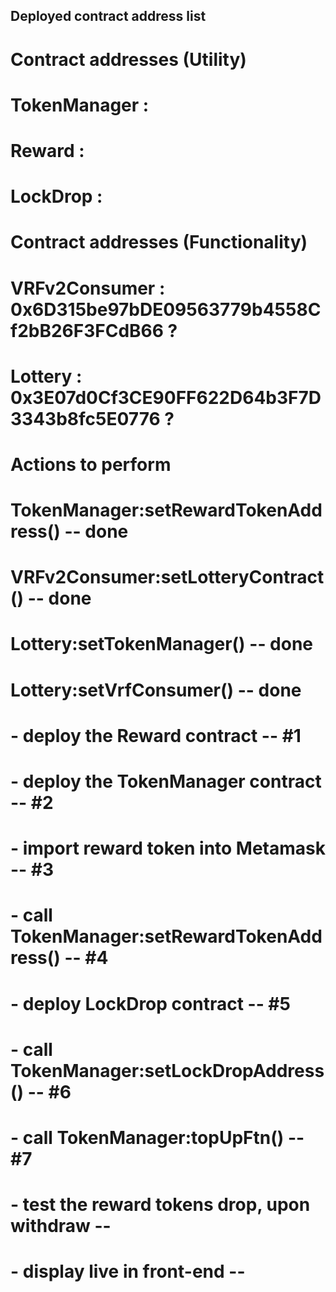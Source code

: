 ##      Deployed contract address list 

#       Contract addresses (Utility)
#
# TokenManager  : 
# Reward        : 
# LockDrop      : 
# 

#       Contract addresses (Functionality)
#
# VRFv2Consumer : 0x6D315be97bDE09563779b4558Cf2bB26F3FCdB66 ?   
# Lottery       : 0x3E07d0Cf3CE90FF622D64b3F7D3343b8fc5E0776 ?   
#

#       Actions to perform
# 
# TokenManager:setRewardTokenAddress()   -- done
# VRFv2Consumer:setLotteryContract()     -- done
# Lottery:setTokenManager()              -- done     
# Lottery:setVrfConsumer()               -- done
#
#  
#   - deploy the Reward contract                         -- #1
#   - deploy the TokenManager contract                   -- #2
#   - import reward token into Metamask                  -- #3
#   - call TokenManager:setRewardTokenAddress()          -- #4 
#   - deploy LockDrop contract                           -- #5 
#   - call TokenManager:setLockDropAddress()             -- #6
#   - call TokenManager:topUpFtn()                       -- #7
#   
#
#   - test the reward tokens drop, upon withdraw         --    
#   - display live in front-end                          --
#
